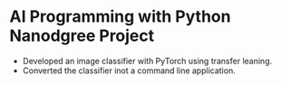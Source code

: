 # AI Programming with Python Nanodgree Project 

- Developed an image classifier with PyTorch using transfer leaning.
- Converted the classifier inot a command line application.
